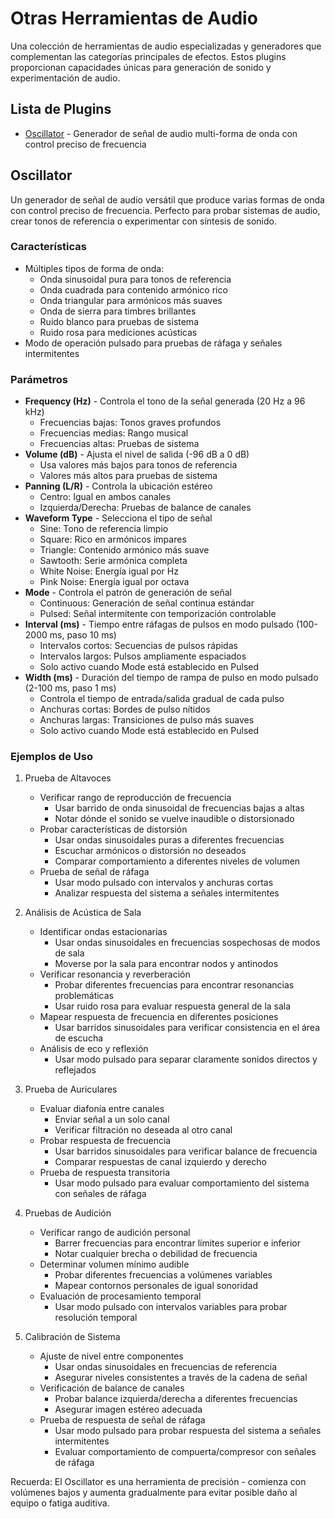# Otras Herramientas de Audio

Una colección de herramientas de audio especializadas y generadores que complementan las categorías principales de efectos. Estos plugins proporcionan capacidades únicas para generación de sonido y experimentación de audio.

## Lista de Plugins

- [Oscillator](#oscillator) - Generador de señal de audio multi-forma de onda con control preciso de frecuencia

## Oscillator

Un generador de señal de audio versátil que produce varias formas de onda con control preciso de frecuencia. Perfecto para probar sistemas de audio, crear tonos de referencia o experimentar con síntesis de sonido.

### Características
- Múltiples tipos de forma de onda:
  - Onda sinusoidal pura para tonos de referencia
  - Onda cuadrada para contenido armónico rico
  - Onda triangular para armónicos más suaves
  - Onda de sierra para timbres brillantes
  - Ruido blanco para pruebas de sistema
  - Ruido rosa para mediciones acústicas
- Modo de operación pulsado para pruebas de ráfaga y señales intermitentes

### Parámetros
- **Frequency (Hz)** - Controla el tono de la señal generada (20 Hz a 96 kHz)
  - Frecuencias bajas: Tonos graves profundos
  - Frecuencias medias: Rango musical
  - Frecuencias altas: Pruebas de sistema
- **Volume (dB)** - Ajusta el nivel de salida (-96 dB a 0 dB)
  - Usa valores más bajos para tonos de referencia
  - Valores más altos para pruebas de sistema
- **Panning (L/R)** - Controla la ubicación estéreo
  - Centro: Igual en ambos canales
  - Izquierda/Derecha: Pruebas de balance de canales
- **Waveform Type** - Selecciona el tipo de señal
  - Sine: Tono de referencia limpio
  - Square: Rico en armónicos impares
  - Triangle: Contenido armónico más suave
  - Sawtooth: Serie armónica completa
  - White Noise: Energía igual por Hz
  - Pink Noise: Energía igual por octava
- **Mode** - Controla el patrón de generación de señal
  - Continuous: Generación de señal continua estándar
  - Pulsed: Señal intermitente con temporización controlable
- **Interval (ms)** - Tiempo entre ráfagas de pulsos en modo pulsado (100-2000 ms, paso 10 ms)
  - Intervalos cortos: Secuencias de pulsos rápidas
  - Intervalos largos: Pulsos ampliamente espaciados
  - Solo activo cuando Mode está establecido en Pulsed
- **Width (ms)** - Duración del tiempo de rampa de pulso en modo pulsado (2-100 ms, paso 1 ms)
  - Controla el tiempo de entrada/salida gradual de cada pulso
  - Anchuras cortas: Bordes de pulso nítidos
  - Anchuras largas: Transiciones de pulso más suaves
  - Solo activo cuando Mode está establecido en Pulsed

### Ejemplos de Uso

1. Prueba de Altavoces
   - Verificar rango de reproducción de frecuencia
     * Usar barrido de onda sinusoidal de frecuencias bajas a altas
     * Notar dónde el sonido se vuelve inaudible o distorsionado
   - Probar características de distorsión
     * Usar ondas sinusoidales puras a diferentes frecuencias
     * Escuchar armónicos o distorsión no deseados
     * Comparar comportamiento a diferentes niveles de volumen
   - Prueba de señal de ráfaga
     * Usar modo pulsado con intervalos y anchuras cortas
     * Analizar respuesta del sistema a señales intermitentes

2. Análisis de Acústica de Sala
   - Identificar ondas estacionarias
     * Usar ondas sinusoidales en frecuencias sospechosas de modos de sala
     * Moverse por la sala para encontrar nodos y antinodos
   - Verificar resonancia y reverberación
     * Probar diferentes frecuencias para encontrar resonancias problemáticas
     * Usar ruido rosa para evaluar respuesta general de la sala
   - Mapear respuesta de frecuencia en diferentes posiciones
     * Usar barridos sinusoidales para verificar consistencia en el área de escucha
   - Análisis de eco y reflexión
     * Usar modo pulsado para separar claramente sonidos directos y reflejados

3. Prueba de Auriculares
   - Evaluar diafonía entre canales
     * Enviar señal a un solo canal
     * Verificar filtración no deseada al otro canal
   - Probar respuesta de frecuencia
     * Usar barridos sinusoidales para verificar balance de frecuencia
     * Comparar respuestas de canal izquierdo y derecho
   - Prueba de respuesta transitoria
     * Usar modo pulsado para evaluar comportamiento del sistema con señales de ráfaga

4. Pruebas de Audición
   - Verificar rango de audición personal
     * Barrer frecuencias para encontrar límites superior e inferior
     * Notar cualquier brecha o debilidad de frecuencia
   - Determinar volumen mínimo audible
     * Probar diferentes frecuencias a volúmenes variables
     * Mapear contornos personales de igual sonoridad
   - Evaluación de procesamiento temporal
     * Usar modo pulsado con intervalos variables para probar resolución temporal

5. Calibración de Sistema
   - Ajuste de nivel entre componentes
     * Usar ondas sinusoidales en frecuencias de referencia
     * Asegurar niveles consistentes a través de la cadena de señal
   - Verificación de balance de canales
     * Probar balance izquierda/derecha a diferentes frecuencias
     * Asegurar imagen estéreo adecuada
   - Prueba de respuesta de señal de ráfaga
     * Usar modo pulsado para probar respuesta del sistema a señales intermitentes
     * Evaluar comportamiento de compuerta/compresor con señales de ráfaga

Recuerda: El Oscillator es una herramienta de precisión - comienza con volúmenes bajos y aumenta gradualmente para evitar posible daño al equipo o fatiga auditiva.